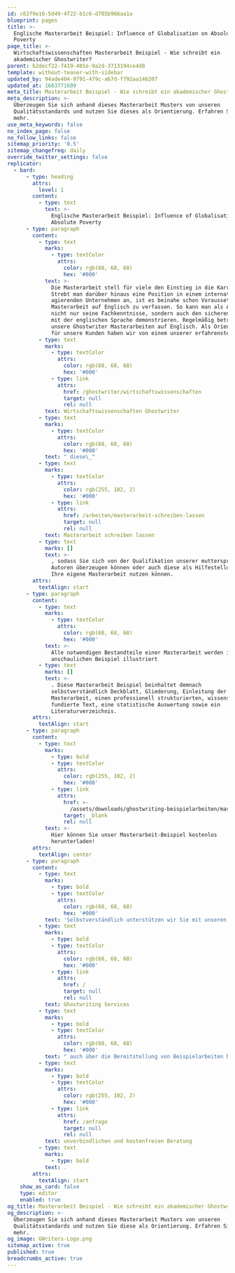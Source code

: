 ```yaml
---
id: c62f9e16-5d49-4f22-b1c6-d705b966aa1a
blueprint: pages
title: >-
  Englische Masterarbeit Beispiel: Influence of Globalisation on Absolute
  Poverty
page_title: >-
  Wirtschaftswissenschaften Masterarbeit Beispiel - Wie schreibt ein
  akademischer Ghostwriter?
parent: b2decf22-7419-401e-9a2d-3713194ce4d0
template: without-teaser-with-sidebar
updated_by: 94ade404-9791-479c-a67d-f792aa146207
updated_at: 1663771609
meta_title: Masterarbeit Beispiel - Wie schreibt ein akademischer Ghostwriter?
meta_description: >-
  Überzeugen Sie sich anhand dieses Masterarbeit Musters von unseren
  Qualitätsstandards und nutzen Sie dieses als Orientierung. Erfahren Sie hier
  mehr.
use_meta_keywords: false
no_index_page: false
no_follow_links: false
sitemap_priority: '0.5'
sitemap_changefreq: daily
override_twitter_settings: false
replicator:
  - bard:
      - type: heading
        attrs:
          level: 1
        content:
          - type: text
            text: >-
              Englische Masterarbeit Beispiel: Influence of Globalisation on
              Absolute Poverty
      - type: paragraph
        content:
          - type: text
            marks:
              - type: textColor
                attrs:
                  color: rgb(68, 68, 68)
                  hex: '#000'
            text: >-
              Die Masterarbeit stell für viele den Einstieg in die Karriere dar.
              Strebt man darüber hinaus eine Position in einem international
              agierenden Unternehmen an, ist es beinahe schon Voraussetzung, die
              Masterarbeit auf Englisch zu verfassen. So kann man als Absolvent
              nicht nur seine Fachkenntnisse, sondern auch den sicheren Umgang
              mit der englischen Sprache demonstrieren. Regelmäßig betreuen auch
              unsere Ghostwriter Masterarbeiten auf Englisch. Als Orientierung
              für unsere Kunden haben wir von einem unserer erfahrensten 
          - type: text
            marks:
              - type: textColor
                attrs:
                  color: rgb(68, 68, 68)
                  hex: '#000'
              - type: link
                attrs:
                  href: /ghostwriter/wirtschaftswissenschaften
                  target: null
                  rel: null
            text: Wirtschaftswissenschaften Ghostwriter
          - type: text
            marks:
              - type: textColor
                attrs:
                  color: rgb(68, 68, 68)
                  hex: '#000'
            text: " diese\_"
          - type: text
            marks:
              - type: textColor
                attrs:
                  color: rgb(255, 102, 2)
                  hex: '#000'
              - type: link
                attrs:
                  href: /arbeiten/masterarbeit-schreiben-lassen
                  target: null
                  rel: null
            text: Masterarbeit schreiben lassen
          - type: text
            marks: []
            text: >-
              , sodass Sie sich von der Qualifikation unserer muttersprachlichen
              Autoren überzeugen können oder auch diese als Hilfestellung für
              Ihre eigene Masterarbeit nutzen können.
        attrs:
          textAlign: start
      - type: paragraph
        content:
          - type: text
            marks:
              - type: textColor
                attrs:
                  color: rgb(68, 68, 68)
                  hex: '#000'
            text: >-
              Alle notwendigen Bestandteile einer Masterarbeit werden in unserem
              anschaulichen Beispiel illustriert
          - type: text
            marks: []
            text: >-
              . Diese Masterarbeit Beispiel beinhaltet demnach
              selbstverständlich Deckblatt, Gliederung, Einleitung der
              Masterarbeit, einen professionell strukturierten, wissenschaftlich
              fundierte Text, eine statistische Auswertung sowie ein
              Literaturverzeichnis.
        attrs:
          textAlign: start
      - type: paragraph
        content:
          - type: text
            marks:
              - type: bold
              - type: textColor
                attrs:
                  color: rgb(255, 102, 2)
                  hex: '#000'
              - type: link
                attrs:
                  href: >-
                    /assets/downloads/ghostwriting-beispielarbeiten/masterarbeit-beispiel-wirtschaftswissenschaften-globalisation-and-poverty.pdf
                  target: _blank
                  rel: null
            text: >-
              Hier können Sie unser Masterarbeit-Beispiel kostenlos
              herunterladen!
        attrs:
          textAlign: center
      - type: paragraph
        content:
          - type: text
            marks:
              - type: bold
              - type: textColor
                attrs:
                  color: rgb(68, 68, 68)
                  hex: '#000'
            text: 'Selbstverständlich unterstützen wir Sie mit unseren akademischen '
          - type: text
            marks:
              - type: bold
              - type: textColor
                attrs:
                  color: rgb(68, 68, 68)
                  hex: '#000'
              - type: link
                attrs:
                  href: /
                  target: null
                  rel: null
            text: Ghostwriting Services
          - type: text
            marks:
              - type: bold
              - type: textColor
                attrs:
                  color: rgb(68, 68, 68)
                  hex: '#000'
            text: " auch über die Bereitstellung von Beispielarbeiten hinaus. Wenn Sie eine Mustervorlage für Ihre Masterarbeit schreiben lassen möchten, dann stellen Sie jetzt Ihre Anfrage und wir helfen Ihnen weiter mit einer\_"
          - type: text
            marks:
              - type: bold
              - type: textColor
                attrs:
                  color: rgb(255, 102, 2)
                  hex: '#000'
              - type: link
                attrs:
                  href: /anfrage
                  target: null
                  rel: null
            text: unverbindlichen und kostenfreien Beratung
          - type: text
            marks:
              - type: bold
            text: .
        attrs:
          textAlign: start
    show_as_card: false
    type: editor
    enabled: true
og_title: Masterarbeit Beispiel - Wie schreibt ein akademischer Ghostwriter?
og_description: >-
  Überzeugen Sie sich anhand dieses Masterarbeit Musters von unseren
  Qualitätsstandards und nutzen Sie diese als Orientierung. Erfahren Sie hier
  mehr.
og_image: GWriters-Logo.png
sitemap_active: true
published: true
breadcrumbs_active: true
---
```

